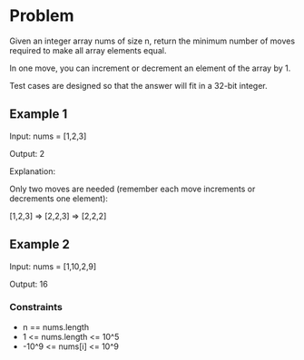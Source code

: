 # Problem

Given an integer array nums of size n, return the minimum number of moves required to make all array elements equal.

In one move, you can increment or decrement an element of the array by 1.

Test cases are designed so that the answer will fit in a 32-bit integer.

## Example 1

Input: nums = [1,2,3]

Output: 2

Explanation:

Only two moves are needed (remember each move increments or decrements one element):

[1,2,3]  =>  [2,2,3]  =>  [2,2,2]

## Example 2

Input: nums = [1,10,2,9]

Output: 16
 
### Constraints

- n == nums.length
- 1 <= nums.length <= 10^5
- -10^9 <= nums[i] <= 10^9
